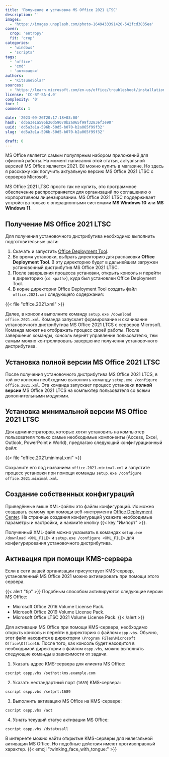 ```yaml
---
title: 'Получение и установка MS Office 2021 LTSC'
description: ''
images:
  - 'https://images.unsplash.com/photo-1649433391420-542fcd3835ea'
cover:
  crop: 'entropy'
  fit: 'crop'
categories:
  - 'windows'
  - 'scripts'
tags:
  - 'office'
  - 'cmd'
  - 'активация'
authors:
  - 'KitsuneSolar'
sources:
  - 'https://learn.microsoft.com/en-us/office/troubleshoot/installation/how-to-download-office-install-not-in-vlsc'
license: 'CC-BY-SA-4.0'
complexity: '0'
toc: 1
comments: 1

date: '2023-09-26T20:17:18+03:00'
hash: 'dd5a3e1a596b20d59070b2a065f99f3283ef3e90'
uuid: 'dd5a3e1a-596b-50d5-b070-b2a065f99f32'
slug: 'dd5a3e1a-596b-50d5-b070-b2a065f99f32'

draft: 0
---
```


MS Office является самым популярным набором приложений для офисной работы. На момент написания этой статьи, актуальной версией MS Office является 2021. Её можно купить в магазине. Но здесь я расскажу как получить актуальную версию MS Office 2021 LTSC с серверов Microsoft.

<!--more-->

MS Office 2021 LTSC просто так не купить, это программное обеспечение распространяется для организаций по соглашению о корпоративном лицензировании. MS Office 2021 LTSC поддерживает устройства только с операционными системами **MS Windows 10** или **MS Windows 11**.

## Получение MS Office 2021 LTSC

Для получения установочного дистрибутива необходимо выполнить подготовительные шаги:

1. Скачать и запустить [Office Deployment Tool](https://www.microsoft.com/download/details.aspx?id=49117).
2. Во время установки, выбрать директорию для распаковки **Office Deployment Tool**. В эту директорию будет в дальнейшем загружен установочный дистрибутив MS Office 2021 LTSC.
3. После завершения процесса установки, открыть консоль и перейти в директорию (`cd <path>`), куда был установлен Office Deployment Tool.
4. В корне директории Office Deployment Tool создать файл `office.2021.xml` следующего содержания:

{{< file "office.2021.xml" >}}

Далее, в консоли выполните команду `setup.exe /download office.2021.xml`. Команда запускает формирование и скачивание установочного дистрибутива MS Office 2021 LTCS с серверов Microsoft. Команда может не отображать процесс своей работы. После завершения команды, консоль вернёт управление пользователю, тем самым можно контролировать завершение получения установочного дистрибутива.

## Установка полной версии MS Office 2021 LTSC

После получения установочного дистрибутива MS Office 2021 LTCS, в той же консоли необходимо выполнить команду `setup.exe /configure office.2021.xml`. Эта команда запускает процесс установки **полной версии** MS Office 2021 LTCS на компьютер пользователя со всеми дополнительными модулями.

## Установка минимальной версии MS Office 2021 LTSC

Для администраторов, которые хотят установить на компьютер пользователя только самые необходимые компоненты (Access, Excel, Outlook, PowerPoint и World), предлагаю следующий конфигурационный файл:

{{< file "office.2021.minimal.xml" >}}

Сохраните его под названием `office.2021.minimal.xml` и запустите процесс установки при помощи команды `setup.exe /configure office.2021.minimal.xml`.

## Создание собственных конфигураций

Приведённые выше XML-файлы это файлы конфигураций. Их можно создавать самому при помощи веб-инструмента [Office Deployment Center](https://config.office.com/deploymentsettings). На странице создания конфигураций укажите необходимые параметры и настройки, и нажмите кнопку {{< key "Импорт" >}}.

Полученный XML-файл можно указывать в командах `setup.exe /download <XML_FILE>` и `setup.exe /configure <XML_FILE>` для конфигурирования установочного дистрибутива.

## Активация при помощи KMS-сервера

Если в сети вашей организации присутствует KMS-сервер, установленный MS Office 2021 можно активировать при помощи этого сервера.

{{< alert "tip" >}}
Подобным способом активируются следующие версии MS Office:

- Microsoft Office 2016 Volume License Pack.
- Microsoft Office 2019 Volume License Pack.
- Microsoft Office LTSC 2021 Volume License Pack.
{{< /alert >}}

Для активации MS Office при помощи KMS-сервера, необходимо открыть консоль и перейти в директорию с файлом `ospp.vbs`. Обычно, этот файл находится в директории `\Program Files\Microsoft Office\Office16`. После того, как консоль будет находится в необходимой директории с файлом `ospp.vbs`, можно выполнять следующие команды в зависимости от задачи.

1. Указать адрес KMS-сервера для клиента MS Office:

```terminal {os="windows"}
cscript ospp.vbs /sethst:kms.example.com
```

2. Указать нестандартный порт (`1689`) KMS-сервера:

```terminal {os="windows"}
cscript ospp.vbs /setprt:1689
```

3. Выполнить активацию MS Office на KMS-сервере:

```terminal {os="windows"}
cscript ospp.vbs /act
```

4. Узнать текущий статус активации MS Office:

```terminal {os="windows"}
cscript ospp.vbs /dstatusall
```

В интернете можно найти открытые KMS-серверы для нелегальной активации MS Office. Но подобные действия имеют противоправный характер. {{< emoji ":winking_face_with_tongue:" >}}
